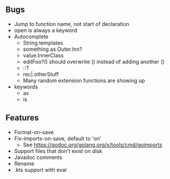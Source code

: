 ## Bugs
- Jump to function name, not start of declaration
- open is always a keyword
- Autocomplete
  - String templates
  - something as Outer.Inn?
  - value.InnerClass
  - editFoo?() should overwrite () instead of adding another ()
  - ::?
  - rec|.otherStuff
  - Many random extension functions are showing up
- keywords
  - as
  - is

## Features
- Format-on-save
- Fix-imports-on-save, default to 'on'
  - See https://godoc.org/golang.org/x/tools/cmd/goimports
- Support files that don't exist on disk
- Javadoc comments
- Rename
- .kts support with eval